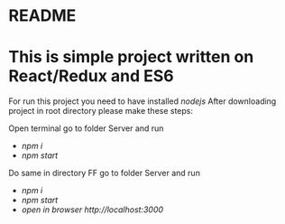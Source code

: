 # README

This is simple project written on React/Redux and ES6
====

For run this project you need to have installed *nodejs*
After downloading project in root directory please make these steps:

Open terminal go to folder Server and run

* *npm i*
* *npm start*

Do same in directory FF go to folder Server and run
* *npm i*
* *npm start*
* *open in browser http://localhost:3000*
